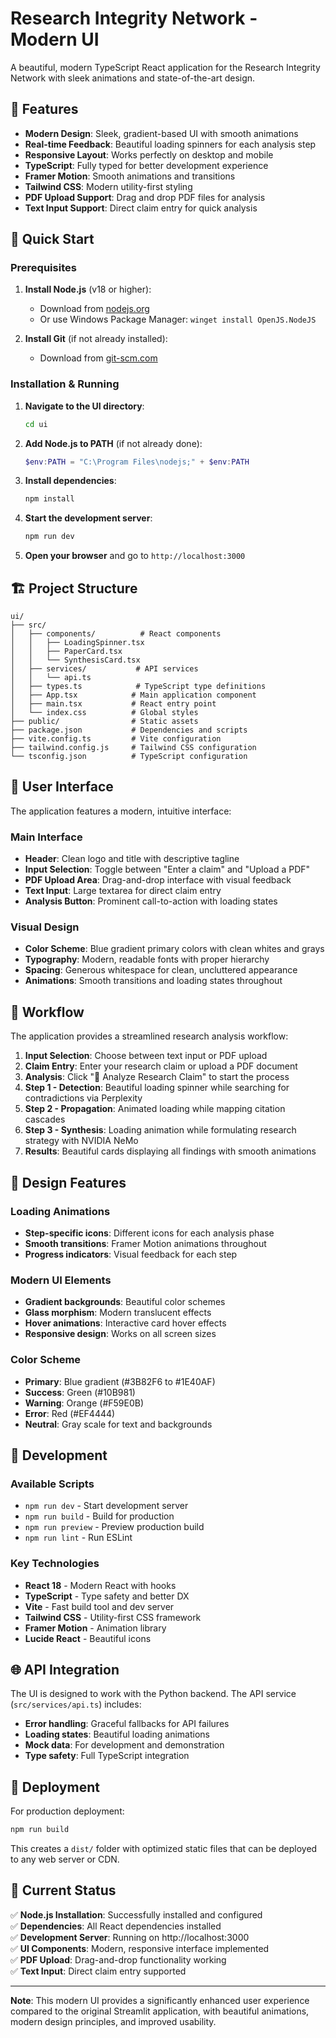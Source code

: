 # Research Integrity Network - Modern UI

A beautiful, modern TypeScript React application for the Research Integrity Network with sleek animations and state-of-the-art design.

## 🎨 Features

- **Modern Design**: Sleek, gradient-based UI with smooth animations
- **Real-time Feedback**: Beautiful loading spinners for each analysis step
- **Responsive Layout**: Works perfectly on desktop and mobile
- **TypeScript**: Fully typed for better development experience
- **Framer Motion**: Smooth animations and transitions
- **Tailwind CSS**: Modern utility-first styling
- **PDF Upload Support**: Drag and drop PDF files for analysis
- **Text Input Support**: Direct claim entry for quick analysis

## 🚀 Quick Start

### Prerequisites

1. **Install Node.js** (v18 or higher):
   - Download from [nodejs.org](https://nodejs.org/)
   - Or use Windows Package Manager: `winget install OpenJS.NodeJS`

2. **Install Git** (if not already installed):
   - Download from [git-scm.com](https://git-scm.com/)

### Installation & Running

1. **Navigate to the UI directory**:
   ```bash
   cd ui
   ```

2. **Add Node.js to PATH** (if not already done):
   ```powershell
   $env:PATH = "C:\Program Files\nodejs;" + $env:PATH
   ```

3. **Install dependencies**:
   ```bash
   npm install
   ```

4. **Start the development server**:
   ```bash
   npm run dev
   ```

5. **Open your browser** and go to `http://localhost:3000`

## 🏗️ Project Structure

```
ui/
├── src/
│   ├── components/          # React components
│   │   ├── LoadingSpinner.tsx
│   │   ├── PaperCard.tsx
│   │   └── SynthesisCard.tsx
│   ├── services/           # API services
│   │   └── api.ts
│   ├── types.ts            # TypeScript type definitions
│   ├── App.tsx            # Main application component
│   ├── main.tsx           # React entry point
│   └── index.css          # Global styles
├── public/                # Static assets
├── package.json           # Dependencies and scripts
├── vite.config.ts         # Vite configuration
├── tailwind.config.js     # Tailwind CSS configuration
└── tsconfig.json          # TypeScript configuration
```

## 🎯 User Interface

The application features a modern, intuitive interface:

### Main Interface
- **Header**: Clean logo and title with descriptive tagline
- **Input Selection**: Toggle between "Enter a claim" and "Upload a PDF"
- **PDF Upload Area**: Drag-and-drop interface with visual feedback
- **Text Input**: Large textarea for direct claim entry
- **Analysis Button**: Prominent call-to-action with loading states

### Visual Design
- **Color Scheme**: Blue gradient primary colors with clean whites and grays
- **Typography**: Modern, readable fonts with proper hierarchy
- **Spacing**: Generous whitespace for clean, uncluttered appearance
- **Animations**: Smooth transitions and loading states throughout

## 🎯 Workflow

The application provides a streamlined research analysis workflow:

1. **Input Selection**: Choose between text input or PDF upload
2. **Claim Entry**: Enter your research claim or upload a PDF document
3. **Analysis**: Click "🔎 Analyze Research Claim" to start the process
4. **Step 1 - Detection**: Beautiful loading spinner while searching for contradictions via Perplexity
5. **Step 2 - Propagation**: Animated loading while mapping citation cascades
6. **Step 3 - Synthesis**: Loading animation while formulating research strategy with NVIDIA NeMo
7. **Results**: Beautiful cards displaying all findings with smooth animations

## 🎨 Design Features

### Loading Animations
- **Step-specific icons**: Different icons for each analysis phase
- **Smooth transitions**: Framer Motion animations throughout
- **Progress indicators**: Visual feedback for each step

### Modern UI Elements
- **Gradient backgrounds**: Beautiful color schemes
- **Glass morphism**: Modern translucent effects
- **Hover animations**: Interactive card hover effects
- **Responsive design**: Works on all screen sizes

### Color Scheme
- **Primary**: Blue gradient (#3B82F6 to #1E40AF)
- **Success**: Green (#10B981)
- **Warning**: Orange (#F59E0B)
- **Error**: Red (#EF4444)
- **Neutral**: Gray scale for text and backgrounds

## 🔧 Development

### Available Scripts

- `npm run dev` - Start development server
- `npm run build` - Build for production
- `npm run preview` - Preview production build
- `npm run lint` - Run ESLint

### Key Technologies

- **React 18** - Modern React with hooks
- **TypeScript** - Type safety and better DX
- **Vite** - Fast build tool and dev server
- **Tailwind CSS** - Utility-first CSS framework
- **Framer Motion** - Animation library
- **Lucide React** - Beautiful icons

## 🌐 API Integration

The UI is designed to work with the Python backend. The API service (`src/services/api.ts`) includes:

- **Error handling**: Graceful fallbacks for API failures
- **Loading states**: Beautiful loading animations
- **Mock data**: For development and demonstration
- **Type safety**: Full TypeScript integration

## 🚀 Deployment

For production deployment:

```bash
npm run build
```

This creates a `dist/` folder with optimized static files that can be deployed to any web server or CDN.

## 🎯 Current Status

✅ **Node.js Installation**: Successfully installed and configured  
✅ **Dependencies**: All React dependencies installed  
✅ **Development Server**: Running on http://localhost:3000  
✅ **UI Components**: Modern, responsive interface implemented  
✅ **PDF Upload**: Drag-and-drop functionality working  
✅ **Text Input**: Direct claim entry supported  

---

**Note**: This modern UI provides a significantly enhanced user experience compared to the original Streamlit application, with beautiful animations, modern design principles, and improved usability.
